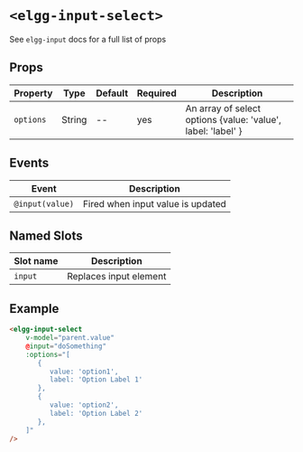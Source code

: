 # `<elgg-input-select>`

See `elgg-input` docs for a full list of props

## Props

|Property      |Type          |Default       |Required      |Description                                                    |
|--------------|--------------|--------------|--------------|---------------------------------------------------------------|
|`options`     |String        |--            |yes           |An array of select options {value: 'value', label: 'label' }   |

## Events

|Event                         |Description                                                          |
|------------------------------|---------------------------------------------------------------------|
|`@input(value)`               |Fired when input value is updated                                    |

## Named Slots

|Slot name                     |Description                                                          |
|------------------------------|---------------------------------------------------------------------|
|`input`                       |Replaces input element                                               |

## Example

```html
<elgg-input-select
    v-model="parent.value"
    @input="doSomething"
    :options="[
       {
          value: 'option1',
          label: 'Option Label 1'
       },
       {
          value: 'option2',
          label: 'Option Label 2'
       },
    ]"
/>
```
